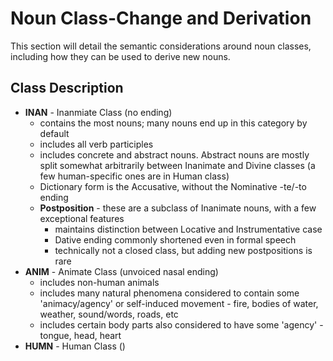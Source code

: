 # Noun Class-Change and Derivation

This section will detail the semantic considerations around noun classes, including how they can be used to derive new nouns.

## Class Description

- **INAN** - Inanmiate Class (no ending)
  - contains the most nouns; many nouns end up in this category by default
  - includes all verb participles
  - includes concrete and abstract nouns.  Abstract nouns are mostly split somewhat arbitrarily between Inanimate and Divine classes (a few human-specific ones are in Human class)
  - Dictionary form is the Accusative, without the Nominative -te/-to ending
  - **Postposition** - these are a subclass of Inanimate nouns, with a few exceptional features
    - maintains distinction between Locative and Instrumentative case
    - Dative ending commonly shortened even in formal speech
    - technically not a closed class, but adding new postpositions is rare
- **ANIM** - Animate Class (unvoiced nasal ending)
  - includes non-human animals
  - includes many natural phenomena considered to contain some 'animacy/agency' or self-induced movement - fire, bodies of water, weather, sound/words, roads, etc
  - includes certain body parts also considered to have some 'agency' - tongue, head, heart
- **HUMN** - Human Class ()